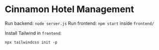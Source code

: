 # Cinnamon Hotel Management

Run backend: `node server.js`
Run frontend: `npm start` inside `frontend/`

Install Tailwind in `frontend`:
```
npx tailwindcss init -p
```
